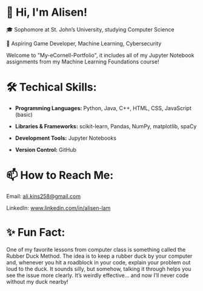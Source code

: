 # 👋 Hi, I'm Alisen! 

🎓 Sophomore at St. John’s University, studying Computer Science 

🔭 Aspiring Game Developer, Machine Learning, Cybersecurity 

Welcome to "My-eCornell-Portfolio", it includes all of my Jupyter Notebook assignments from my Machine Learning Foundations course!

# 🛠 Techical Skills: 

* **Programming Languages:** Python, Java, C++, HTML, CSS, JavaScript (basic) 

* **Libraries & Frameworks:** scikit-learn, Pandas, NumPy, matplotlib, spaCy 

* **Development Tools:** Jupyter Notebooks 

* **Version Control:** GitHub 

# 📫 How to Reach Me: 

Email: ali.kins258@gmail.com  

LinkedIn:   www.linkedin.com/in/alisen-lam 

# ✨ Fun Fact: 

One of my favorite lessons from computer class is something called the Rubber Duck Method. The idea is to keep a rubber duck by your computer and, whenever you hit a roadblock in your code, explain your problem out loud to the duck. It sounds silly, but somehow, talking it through helps you see the issue more clearly. It’s weirdly effective... and now I’ll never code without my duck nearby! 
